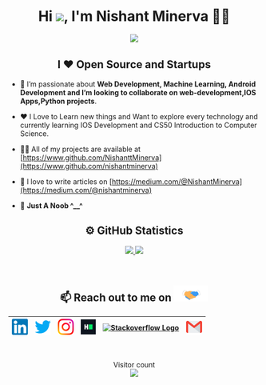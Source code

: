 
<!---
nishantminerva/nishantminerva is a ✨ special ✨ repository because its `README.md` (this file) appears on your GitHub profile.
You can click the Preview link to take a look at your changes.
--->
<h1 align="center">Hi <img src="https://github.com/TheDudeThatCode/TheDudeThatCode/blob/master/Assets/Hi.gif" width="29px">, I'm Nishant Minerva 👨‍💻 </h1>
 
 <p align="center">
<img src="https://camo.githubusercontent.com/992babdffd8c74a1502de375fbdf7e4d54773242/68747470733a2f2f6d656469612e67697068792e636f6d2f6d656469612f53576f536b4e36447854737a71494b4571762f67697068792e676966">
 </p>
 
<h2 align="center">I ❤️ Open Source and Startups </h2>

- 🌱 I’m passionate about **Web Development, Machine Learning, Android Development and I’m looking to collaborate on web-development,IOS Apps,Python projects**.

- ❤️ I Love to Learn new things and Want to explore every technology and currently learning IOS Development and CS50 Introduction to Computer Science.

- 👨‍💻 All of my projects are available at [https://www.github.com/NishanttMinerva](https://www.github.com/nishantminerva)

- 📝 I love to write articles on [https://medium.com/@NishantMinerva](https://medium.com/@nishantminerva)

- 💬 **Just A Noob ^__^**

<h2 align="center">⚙️ GitHub Statistics</h2>

<p align="center">
<a href="https://github.com/nishantminerva">
  <img height="160em" src="https://github-readme-stats.vercel.app/api?username=nishantminerva&show_icons=true&theme=radical&include_all_commits=true&count_private=true"/>
  <img height="160em" src="https://github-readme-stats.vercel.app/api/top-langs/?username=nishantminerva&layout=compact&langs_count=8&theme=radical"/>
</a>
</p>
<br>

<h2 align="center">📫 Reach out to me on
<img src="https://github.com/nishantminerva/nishantminerva/blob/734f434de35474628bdd6901921bc2fd056bab1a/Assets/Handshake.gif" height="32px"></h2>

<div align="center">

| [<img src="https://github.com/nishantminerva/nishantminerva/blob/734f434de35474628bdd6901921bc2fd056bab1a/Assets/Linkedin.svg" alt="Linkedin Logo" width="32">](https://in.linkedin.com/in/nishantminerva) | [<img src="https://github.com/nishantminerva/nishantminerva/blob/734f434de35474628bdd6901921bc2fd056bab1a/Assets/Twitter.svg" alt="Twitter Logo" width="32">](https://twitter.com/NishantMinerva) | [<img src="https://github.com/nishantminerva/nishantminerva/blob/734f434de35474628bdd6901921bc2fd056bab1a/Assets/Instagram.svg" alt="instagram logo" width="32">](https://www.instagram.com/nishantminerva/)| [<img src="https://github.com/nishantminerva/nishantminerva/blob/734f434de35474628bdd6901921bc2fd056bab1a/Assets/HackerRank.svg" alt="HackerRank Logo" width="30">](https://www.hackerrank.com/) | [<img src="https://cdn.svgporn.com/logos/stackoverflow-icon.svg" alt="Stackoverflow Logo" width="28">](https://stackoverflow.com/users/15362237/nishant-minerva)| [<img src="https://github.com/nishantminerva/nishantminerva/blob/734f434de35474628bdd6901921bc2fd056bab1a/Assets/Gmail.svg" alt="Gmail logo" height="32">](mailto:nishantkumar.cse2020@nsec.ac.in)
|:---:|:---:|:---:|:---:|:---:|:---:|


</div>
<br>



<p align="center"> 
  Visitor count<br>
  <img src="https://profile-counter.glitch.me/nishantminerva/count.svg" />
</p>

<br />
